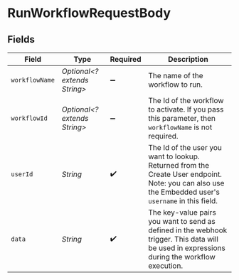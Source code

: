 # RunWorkflowRequestBody


## Fields

| Field                                                                                                                                               | Type                                                                                                                                                | Required                                                                                                                                            | Description                                                                                                                                         |
| --------------------------------------------------------------------------------------------------------------------------------------------------- | --------------------------------------------------------------------------------------------------------------------------------------------------- | --------------------------------------------------------------------------------------------------------------------------------------------------- | --------------------------------------------------------------------------------------------------------------------------------------------------- |
| `workflowName`                                                                                                                                      | *Optional<? extends String>*                                                                                                                        | :heavy_minus_sign:                                                                                                                                  | The name of the workflow to run.                                                                                                                    |
| `workflowId`                                                                                                                                        | *Optional<? extends String>*                                                                                                                        | :heavy_minus_sign:                                                                                                                                  | The Id of the workflow to activate. If you pass this parameter, then `workflowName` is not required.                                                |
| `userId`                                                                                                                                            | *String*                                                                                                                                            | :heavy_check_mark:                                                                                                                                  | The Id of the user you want to lookup. Returned from the Create User endpoint. Note: you can also use the Embedded user's `username` in this field. |
| `data`                                                                                                                                              | *String*                                                                                                                                            | :heavy_check_mark:                                                                                                                                  | The key-value pairs you want to send as defined in the webhook trigger. This data will be used in expressions during the workflow execution.        |